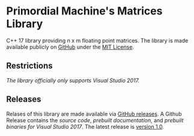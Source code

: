 # Primordial Machine's Matrices Library
C++ 17 library providing n x m floating point matrices. 
The library is made available publicly on [GitHub](https://github.com/primordialmachine/vectors) under the [MIT License](https://github.com/primordialmachine/matrices/blob/master/LICENSE).

## Restrictions
*The library officially only supports Visual Studio 2017.*

## Releases
Relases of this library are made available via [GitHub releases](https://github.com/primordialmachine/matrices/releases/). A Github Release contains the *source code*, *prebuilt documentation*, and *prebuilt binaries for Visual Studio 2017*. The latest release is [version 1.0](https://github.com/primordialmachine/matrices/releases/latest).
